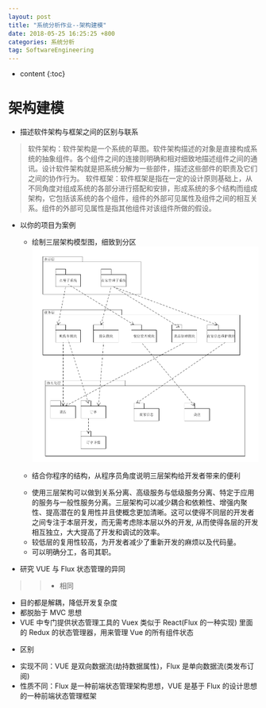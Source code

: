 ```yaml
---
layout: post
title: "系统分析作业--架构建模"
date: 2018-05-25 16:25:25 +800
categories: 系统分析
tag: SoftwareEngineering
---
```

* content
{:toc}


# 架构建模


* 描述软件架构与框架之间的区别与联系

> 软件架构：软件架构是一个系统的草图。软件架构描述的对象是直接构成系统的抽象组件。各个组件之间的连接则明确和相对细致地描述组件之间的通讯。设计软件架构就是把系统分解为一些部件，描述这些部件的职责及它们之间的协作行为。
> 软件框架：软件框架是指在一定的设计原则基础上，从不同角度对组成系统的各部分进行搭配和安排，形成系统的多个结构而组成架构，它包括该系统的各个组件，组件的外部可见属性及组件之间的相互关系。组件的外部可见属性是指其他组件对该组件所做的假设。

* 以你的项目为案例
    - 绘制三层架构模型图，细致到分区
![](\styles\imgs\UML\uml-13-framework.png)

   - 结合你程序的结构，从程序员角度说明三层架构给开发者带来的便利
    * 使用三层架构可以做到关系分离、高级服务与低级服务分离、特定于应用的服务与一般性服务分离。三层架构可以减少耦合和依赖性、增强内聚性、提高潜在的复用性并且使概念更加清晰。这可以使得不同层的开发者之间专注于本层开发，而无需考虑除本层以外的开发, 从而使得各层的开发相互独立，大大提高了开发和调试的效率。
    * 较低层的复用性较高，为开发者减少了重新开发的麻烦以及代码量。
    * 可以明确分工，各司其职。

* 研究 VUE 与 Flux 状态管理的异同

>> * 相同
   - 目的都是解耦，降低开发复杂度
   - 都脱胎于 MVC 思想
   - VUE 中专门提供状态管理工具的 Vuex 类似于 React(Flux 的一种实现) 里面的 Redux 的状态管理器，用来管理 Vue 的所有组件状态
   * 区别
   - 实现不同：VUE 是双向数据流(劫持数据属性)，Flux 是单向数据流(类发布订阅)
   - 性质不同：Flux 是一种前端状态管理架构思想，VUE 是基于 Flux 的设计思想的一种前端状态管理框架



